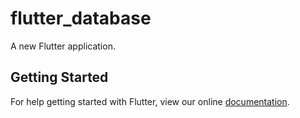 # flutter_database

A new Flutter application.

## Getting Started

For help getting started with Flutter, view our online
[documentation](https://flutter.io/).
